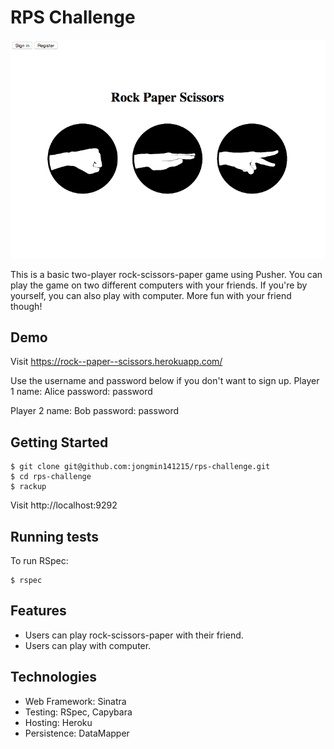 # RPS Challenge


![Image of Homepage](homepage.png)


This is a basic two-player rock-scissors-paper game using Pusher. You can play the game on two different computers with your friends. If you're by yourself, you can also play with computer. More fun with your friend though!  


Demo
----
Visit https://rock--paper--scissors.herokuapp.com/

Use the username and password below if you don't want to sign up.
Player 1
name: Alice
password: password

Player 2
name: Bob
password: password

Getting Started
-----
```
$ git clone git@github.com:jongmin141215/rps-challenge.git
$ cd rps-challenge
$ rackup
```

Visit http://localhost:9292


Running tests
------
To run RSpec:
```
$ rspec
```

Features
-----
* Users can play rock-scissors-paper with their friend.
* Users can play with computer.

Technologies
-----
* Web Framework: Sinatra
* Testing: RSpec, Capybara
* Hosting: Heroku
* Persistence: DataMapper
